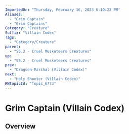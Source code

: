 ```yaml
---
ImportedOn: "Thursday, February 16, 2023 6:10:23 PM"
Aliases:
  - "Grim Captain"
  - "Grim Captains"
Category: "Creature"
Suffix: "Villain Codex"
Tags:
  - "Category/Creature"
parent:
  - "S5.2 - Cruel Musketeers Creatures"
up:
  - "S5.2 - Cruel Musketeers Creatures"
prev:
  - "Dragoon Marshal (Villain Codex)"
next:
  - "Holy Shooter (Villain Codex)"
RWtopicId: "Topic_6773"
---
```

# Grim Captain (Villain Codex)
## Overview
